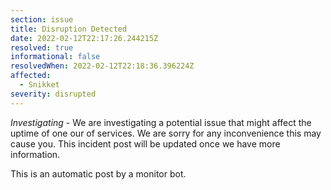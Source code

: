 ```yaml
---
section: issue
title: Disruption Detected
date: 2022-02-12T22:17:26.244215Z
resolved: true
informational: false
resolvedWhen: 2022-02-12T22:18:36.396224Z
affected:
  - Snikket
severity: disrupted
---
```

*Investigating* - We are investigating a potential issue that might affect the uptime of one our of services. We are sorry for any inconvenience this may cause you. This incident post will be updated once we have more information.

This is an automatic post by a monitor bot.
        